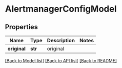 # AlertmanagerConfigModel

## Properties
Name | Type | Description | Notes
------------ | ------------- | ------------- | -------------
**original** | **str** | original | 

[[Back to Model list]](../README.md#documentation-for-models) [[Back to API list]](../README.md#documentation-for-api-endpoints) [[Back to README]](../README.md)


